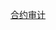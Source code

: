 <!--
<img width="80%" src="https://github.com/user-attachments/assets/23bb1f74-56d0-4033-a020-0f1c6013d024">
-->

[合约审计](https://github.com/user-attachments/assets/23bb1f74-56d0-4033-a020-0f1c6013d024)
